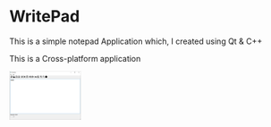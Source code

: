 # WritePad

This is a simple notepad Application which, I created using Qt & C++ 

This is a Cross-platform application 

<img src="https://github.com/Madhumal-Thushan/WritePad/blob/main/Screenshots%20of%20Application/Windows/to%20number.png" width="128"/>
